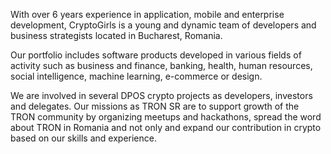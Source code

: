 With over 6 years experience in application, mobile and enterprise development, CryptoGirls is a young and dynamic team of developers and business strategists located in Bucharest, Romania.

Our portfolio includes software products developed in various fields of activity such as business and finance, banking, health, human resources, social intelligence, machine learning, e-commerce or design.

We are involved in several DPOS crypto projects as developers, investors and delegates. Our missions as TRON SR are to support growth of the TRON community by organizing meetups and hackathons, spread the word about TRON in Romania and not only and expand our contribution in crypto based on our skills and experience.
